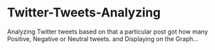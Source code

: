 # Twitter-Tweets-Analyzing
Analyzing Twitter tweets based on that a particular post got how many Positive, Negative or Neutral tweets. and Displaying on the Graph...
